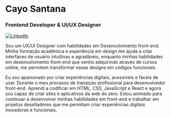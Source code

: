 # Cayo Santana 
### Frontend Developer & UI/UX Designer

[![LinkedIn](https://img.shields.io/badge/LinkedIn-F7DF1E?style=for-the-badge&logo=linkedin&logoColor=black)](https://www.linkedin.com/in/cayosantana/)

Sou um UX/UI Designer com habilidades em Desenvolvimento front-end. Minha formação acadêmica e experiência em design me ajuda a criar interfaces de usuário intuitivas e agradáveis, enquanto minhas habilidades em desenvolvimento front-end que venho adquirindo através de cursos online, me permitem transformar esses designs em códigos funcionais. 

Eu sou apaixonado por criar experiências digitais, acessíveis e fáceis de usar. Durante o meu processo de transição profissional para desenvolvedor front-end. Aprendi a codificar em HTML, CSS, JavaScript e React e agora sou capaz de criar sites e aplicativos da web do zero. Estou animado para continuar a desenvolver minhas habilidades em front-end e trabalhar em projetos desafiadores que me permitam criar experiências digitais inovadoras e funcionais.

<!--
**cayosantana/cayosantana** is a ✨ _special_ ✨ repository because its `README.md` (this file) appears on your GitHub profile.

Here are some ideas to get you started:

- 🔭 I’m currently working on ...
- 🌱 I’m currently learning ...
- 👯 I’m looking to collaborate on ...
- 🤔 I’m looking for help with ...
- 💬 Ask me about ...
- 📫 How to reach me: ...
- 😄 Pronouns: ...
- ⚡ Fun fact: ...
-->
